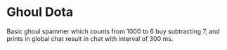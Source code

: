 # Ghoul Dota
Basic ghoul spammer which counts from 1000 to 6 buy subtracting 7, and prints in global chat result in chat with interval of 300 ms.
